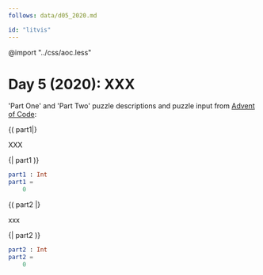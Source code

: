 ```yaml
---
follows: data/d05_2020.md

id: "litvis"
---
```


@import "../css/aoc.less"

# Day 5 (2020): XXX

'Part One' and 'Part Two' puzzle descriptions and puzzle input from [Advent of Code](https://adventofcode.com/2020/day/05):

{( part1|}

XXX

{| part1 )}

```elm {l r}
part1 : Int
part1 =
    0
```

{( part2 |}

xxx

{| part2 )}

```elm {l r}
part2 : Int
part2 =
    0
```
